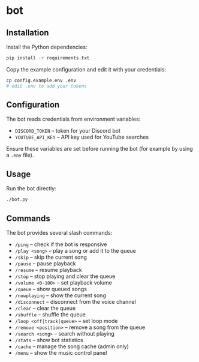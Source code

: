 # bot

## Installation

Install the Python dependencies:

```bash
pip install -r requirements.txt
```

Copy the example configuration and edit it with your credentials:

```bash
cp config.example.env .env
# edit .env to add your tokens
```

## Configuration

The bot reads credentials from environment variables:

- `DISCORD_TOKEN` – token for your Discord bot
- `YOUTUBE_API_KEY` – API key used for YouTube searches

Ensure these variables are set before running the bot (for example by using a `.env` file).

## Usage

Run the bot directly:

```bash
./bot.py
```

## Commands

The bot provides several slash commands:

- `/ping` – check if the bot is responsive
- `/play <song>` – play a song or add it to the queue
- `/skip` – skip the current song
- `/pause` – pause playback
- `/resume` – resume playback
- `/stop` – stop playing and clear the queue
- `/volume <0-100>` – set playback volume
- `/queue` – show queued songs
- `/nowplaying` – show the current song
- `/disconnect` – disconnect from the voice channel
- `/clear` – clear the queue
- `/shuffle` – shuffle the queue
- `/loop <off|track|queue>` – set loop mode
- `/remove <position>` – remove a song from the queue
- `/search <song>` – search without playing
- `/stats` – show bot statistics
- `/cache` – manage the song cache (admin only)
- `/menu` – show the music control panel

